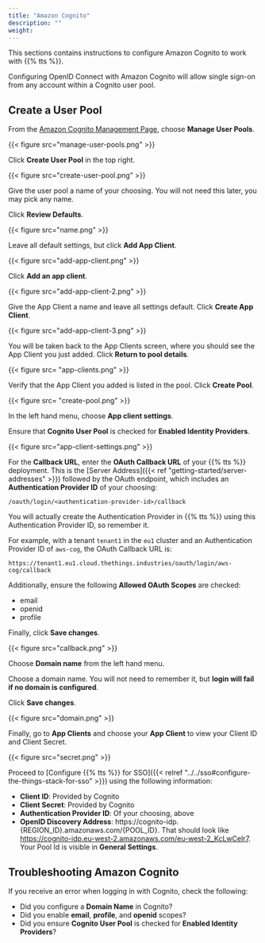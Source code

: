 ```yaml
---
title: "Amazon Cognito"
description: ""
weight:
---
```


This sections contains instructions to configure Amazon Cognito to work with {{% tts %}}.

<!-- more -->

Configuring OpenID Connect with Amazon Cognito will allow single sign-on from any account within a Cognito user pool.

## Create a User Pool

From the [Amazon Cognito Management Page](https://console.aws.amazon.com/cognito/), choose **Manage User Pools**.

{{< figure src="manage-user-pools.png" >}}

Click **Create User Pool** in the top right.

{{< figure src="create-user-pool.png" >}}

Give the user pool a name of your choosing. You will not need this later, you may pick any name.

Click **Review Defaults**.

{{< figure src="name.png" >}}

Leave all default settings, but click **Add App Client**.

{{< figure src="add-app-client.png" >}}

Click **Add an app client**.

{{< figure src="add-app-client-2.png" >}}

Give the App Client a name and leave all settings default. Click **Create App Client**.

{{< figure src="add-app-client-3.png" >}}

You will be taken back to the App Clients screen, where you should see the App Client you just added. Click **Return to pool details**.

{{< figure src= "app-clients.png" >}}

Verify that the App Client you added is listed in the pool. Click **Create Pool**.

{{< figure src= "create-pool.png" >}}

In the left hand menu, choose **App client settings**.

Ensure that **Cognito User Pool** is checked for **Enabled Identity Providers**.

{{< figure src="app-client-settings.png" >}}

For the **Callback URL**, enter the **OAuth Callback URL** of your {{% tts %}} deployment. This is the [Server Address]({{< ref "getting-started/server-addresses" >}}) followed by the OAuth endpoint, which includes an **Authentication Provider ID** of your choosing:

`
/oauth/login/<authentication-provider-id>/callback
`

You will actually create the Authentication Provider in {{% tts %}} using this Authentication Provider ID, so remember it.

For example, with a tenant `tenant1` in the `eu1` cluster and an Authentication Provider ID of `aws-cog`, the OAuth Callback URL is:

`
https://tenant1.eu1.cloud.thethings.industries/oauth/login/aws-cog/callback
`

Additionally, ensure the following **Allowed OAuth Scopes** are checked:

- email
- openid
- profile

Finally, click **Save changes**.

{{< figure src="callback.png" >}}

Choose **Domain name** from the left hand menu.

Choose a domain name. You will not need to remember it, but **login will fail if no domain is configured**.

Click **Save changes**.

{{< figure src="domain.png" >}}

Finally, go to **App Clients** and choose your **App Client** to view your Client ID and Client Secret.

{{< figure src="secret.png" >}}

Proceed to [Configure {{% tts %}} for SSO]({{< relref "../../sso#configure-the-things-stack-for-sso" >}}) using the following information:

- **Client ID**: Provided by Cognito
- **Client Secret**: Provided by Cognito
- **Authentication Provider ID**: Of your choosing, above
- **OpenID Discovery Address**: https://cognito-idp.{REGION_ID}.amazonaws.com/{POOL_ID}. That should look like https://cognito-idp.eu-west-2.amazonaws.com/eu-west-2_KcLwCelr7. Your Pool Id is visible in **General Settings**.

## Troubleshooting Amazon Cognito

If you receive an error when logging in with Cognito, check the following:

- Did you configure a **Domain Name** in Cognito?
- Did you enable **email**, **profile**, and **openid** scopes?
- Did you ensure **Cognito User Pool** is checked for **Enabled Identity Providers**?
